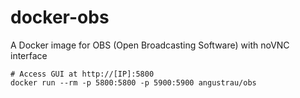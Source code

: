 # docker-obs
A Docker image for OBS (Open Broadcasting Software) with noVNC interface

```
# Access GUI at http://[IP]:5800
docker run --rm -p 5800:5800 -p 5900:5900 angustrau/obs
```
